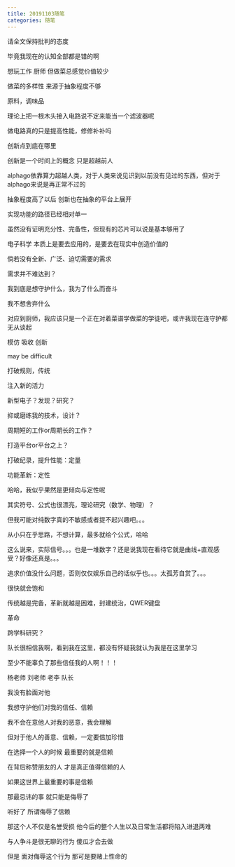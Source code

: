 ```yaml
---
title: 20191103随笔
categories: 随笔
---
```




请全文保持批判的态度

毕竟我现在的认知全部都是错的啊



想玩工作 厨师 但做菜总感觉价值较少

做菜的多样性 来源于抽象程度不够

原料，调味品

理论上把一根木头接入电路说不定来能当一个滤波器呢

做电路真的只是提高性能，修修补补吗

创新点到底在哪里

创新是一个时间上的概念 只是超越前人

alphago依靠算力超越人类，对于人类来说见识到以前没有见过的东西，但对于alphago来说是再正常不过的

抽象程度高了以后 创新也在抽象的平台上展开

实现功能的路径已经相对单一

虽然没有证明充分性、完备性，但现有的芯片可以说是基本够用了

电子科学 本质上是要去应用的，是要去在现实中创造价值的

倘若没有全新、广泛、迫切需要的需求

需求并不难达到？

我到底是想守护什么，我为了什么而奋斗

我不想舍弃什么

对应到厨师，我应该只是一个正在对着菜谱学做菜的学徒吧，或许我现在连守护都无从谈起

模仿 吸收 创新

may be difficult

打破规则，传统

注入新的活力

新型电子？发现？研究？

抑或磨练我的技术，设计？

周期短的工作or周期长的工作？

打造平台or平台之上？

打破纪录，提升性能：定量

功能革新：定性

哈哈，我似乎果然是更倾向与定性呢

其实符号、公式也很漂亮，理论研究（数学、物理）？

但我可能对纯数字真的不敏感或者提不起兴趣吧。。。

从小只在乎思路，不想计算，最多就给个公式，哈哈

这么说来，实际信号。。。也是一堆数字？还是说我现在看待它就是曲线+直观感受？好像还真是。。。

追求价值没什么问题，否则仅仅娱乐自己的话似乎也。。。太孤芳自赏了。。。

很快就会饱和

传统越是完备，革新就越是困难，封建统治，QWER键盘

革命

跨学科研究？

队长很相信我啊，看到我在这里，都没有怀疑我就认为我是在这里学习

至少不能辜负了那些信任我的人啊！！！



杨老师 刘老师 老李 队长



我没有脸面对他



我想守护他们对我的信任、信赖



我不会在意他人对我的恶意，我会理解

但对于他人的善意、信赖，一定要倍加珍惜



在选择一个人的时候 最重要的就是信赖

在背后称赞朋友的人 才是真正值得信赖的人

如果这世界上最重要的事是信赖

那最忌讳的事 就只能是侮辱了

听好了 所谓侮辱了信赖

那这个人不仅是名誉受损 他今后的整个人生以及日常生活都将陷入进退两难



与人争斗是很无聊的行为 傻瓜才会去做

但是 面对侮辱这个行为 那可是要赌上性命的

